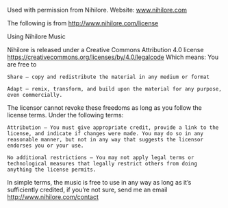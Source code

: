 Used with permission from Nihilore. Website: www.nihilore.com

The following is from http://www.nihilore.com/license

Using Nihilore Music

Nihilore is released under a Creative Commons Attribution 4.0 license https://creativecommons.org/licenses/by/4.0/legalcode Which means:
You are free to

    Share — copy and redistribute the material in any medium or format

    Adapt — remix, transform, and build upon the material for any purpose, even commercially.

The licensor cannot revoke these freedoms as long as you follow the license terms.
Under the following terms:

    Attribution — You must give appropriate credit, provide a link to the license, and indicate if changes were made. You may do so in any reasonable manner, but not in any way that suggests the licensor endorses you or your use.

    No additional restrictions — You may not apply legal terms or technological measures that legally restrict others from doing anything the license permits.

In simple terms, the music is free to use in any way as long as it’s sufficiently credited, if you’re not sure, send me an email http://www.nihilore.com/contact
